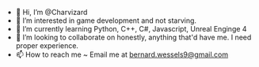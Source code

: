 - 👋 Hi, I’m @Charvizard
- 👀 I’m interested in game development and not starving. 
- 🌱 I’m currently learning Python, C++, C#, Javascript, Unreal Enginge 4
- 💞️ I’m looking to collaborate on honestly, anything that'd have me. I need proper experience. 
- 📫 How to reach me ~ Email me at bernard.wessels9@gmail.com

<!---
Charvizard/Charvizard is a ✨ special ✨ repository because its `README.md` (this file) appears on your GitHub profile.
You can click the Preview link to take a look at your changes.
--->
